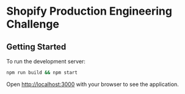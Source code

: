 # Shopify Production Engineering Challenge

## Getting Started

To run the development server:

```bash
npm run build && npm start
```

Open [http://localhost:3000](http://localhost:3000) with your browser to see the application.
